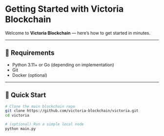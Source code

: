 # Getting Started with Victoria Blockchain

Welcome to **Victoria Blockchain** — here’s how to get started in minutes.

---

## 🧩 Requirements
- Python 3.11+ or Go (depending on implementation)
- Git
- Docker (optional)

---

## 🚀 Quick Start

```bash
# Clone the main blockchain repo
git clone https://github.com/victoria-blockchain/victoria.git
cd victoria

# (optional) Run a simple local node
python main.py
